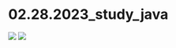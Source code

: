 # 02.28.2023_study_java
<img src="https://img.shields.io/badge/Java-007396?style=flat-square&logo=Java&logoColor=white"/>
<a href="버튼을 눌렀을 때 이동할 링크" target="_blank"><img src="https://img.shields.io/badge/뱃지레이블-배경색?style=뱃지모양&logo=로고&logoColor=로고색상"/></a>
